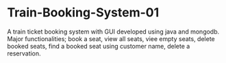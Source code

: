 # Train-Booking-System-01

A train ticket booking system with GUI developed using java and mongodb.<br/>
Major functionalities; book a seat, view all seats, viee empty seats, delete booked seats, find a booked seat using customer name, delete a reservation.
